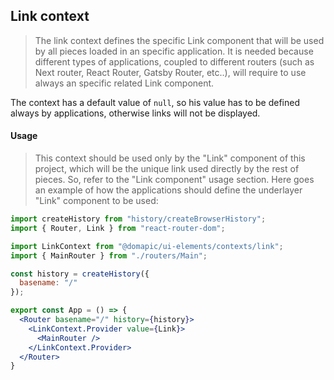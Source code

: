 ## Link context

> The link context defines the specific Link component that will be used by all pieces loaded in an specific application. It is needed because different types of applications, coupled to different routers (such as Next router, React Router, Gatsby Router, etc..), will require to use always an specific related Link component.

The context has a default value of  `null`, so his value has to be defined always by applications, otherwise links will not be displayed.

#### Usage

> This context should be used only by the "Link" component of this project, which will be the unique link used directly by the rest of pieces. So, refer to the "Link component" usage section. Here goes an example of how the applications should define the underlayer "Link" component to be used:

```jsx
import createHistory from "history/createBrowserHistory";
import { Router, Link } from "react-router-dom";

import LinkContext from "@domapic/ui-elements/contexts/link";
import { MainRouter } from "./routers/Main";

const history = createHistory({
  basename: "/"
});

export const App = () => {
  <Router basename="/" history={history}>
    <LinkContext.Provider value={Link}>
      <MainRouter />
    </LinkContext.Provider>
  </Router>
}

```
